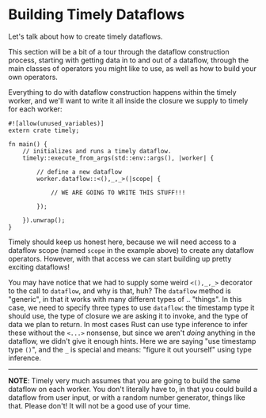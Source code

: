 # Building Timely Dataflows

Let's talk about how to create timely dataflows.

This section will be a bit of a tour through the dataflow construction process, starting with getting data in to and out of a dataflow, through the main classes of operators you might like to use, as well as how to build your own operators.

Everything to do with dataflow construction happens within the timely worker, and we'll want to write it all inside the closure we supply to timely for each worker:

```rust,no_run
#![allow(unused_variables)]
extern crate timely;

fn main() {
    // initializes and runs a timely dataflow.
    timely::execute_from_args(std::env::args(), |worker| {

        // define a new dataflow
        worker.dataflow::<(),_,_>(|scope| {

            // WE ARE GOING TO WRITE THIS STUFF!!!

        });

    }).unwrap();
}
```

Timely should keep us honest here, because we will need access to a dataflow scope (named `scope` in the example above) to create any dataflow operators. However, with that access we can start building up pretty exciting dataflows!

You may have notice that we had to supply some weird `<(),_,_>` decorator to the call to `dataflow`, and why is that, huh? The `dataflow` method is "generic", in that it works with many different types of .. "things". In this case, we need to specify three types to use `dataflow`: the timestamp type it should use, the type of closure we are asking it to invoke, and the type of data we plan to return. In most cases Rust can use type inference to infer these without the `<...>` nonsense, but since we aren't *doing* anything in the dataflow, we didn't give it enough hints. Here we are saying "use timestamp type `()`", and the `_` is special and means: "figure it out yourself" using type inference.

---

**NOTE**: Timely very much assumes that you are going to build the same dataflow on each worker. You don't literally have to, in that you could build a dataflow from user input, or with a random number generator, things like that. Please don't! It will not be a good use of your time.